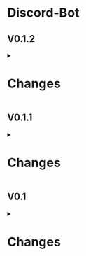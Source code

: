 # Discord-Bot

## V0.1.2
<details>
  <summary><h1>Changes</h1></summary>
  
  - Kacken Command hinzugefügt
  - Schnauze!
</details>

## V0.1.1
<details>
  <summary><h1>Changes</h1></summary>
  
  - Kleiner Bug-Fix
</details>

## V0.1
<details>
  <summary><h1>Changes</h1></summary>
  
  - Bot läuft
  - Code aufgeräumt
  - erster Slash-Command hinzugefügt
  - README.md aktualisiert
</details>
